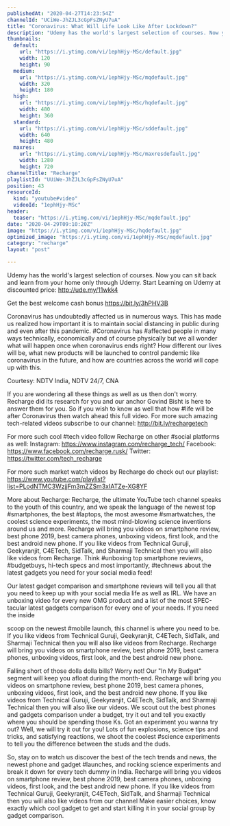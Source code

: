 ```yaml
---
publishedAt: "2020-04-27T14:23:54Z"
channelId: "UCiWe-JhZJL3cGpFsZNyU7uA"
title: "Coronavirus: What Will Life Look Like After Lockdown?"
description: "Udemy has the world's largest selection of courses. Now you can sit back and learn from your home only through Udemy. Start Learning on Udemy at discounted price: http://ude.my/11wkk4\n\nGet the best welcome cash bonus https://bit.ly/3hPHV3B\n\nCoronavirus has undoubtedly affected us in numerous ways. This has made us realized how important it is to maintain social distancing in public during and even after this pandemic. #Coronavirus has #affected people in many ways technically, economically and of course physically but we all wonder what will happen once when coronavirus ends right? How different our lives will be, what new products will be launched to control pandemic like coronavirus in the future, and how are countries across the world will cope up with this.\n\nCourtesy: NDTV India, NDTV 24/7, CNA\n\nIf you are wondering all these things as well as us then don't worry. Recharge did its research for you and our anchor Govind Bisht is here to answer them for you. So if you wish to know as well that how #life will be after Coronavirus then watch ahead this full video. For more such amazing tech-related videos subscribe to our channel: http://bit.ly/rechargetech\n\nFor more such cool #tech video follow Recharge on other #social platforms as well: Instagram: https://www.instagram.com/recharge_tech/ Facebook: https://www.facebook.com/recharge.rusk/ Twitter: https://twitter.com/tech_recharge\n\nFor more such market watch videos by Recharge do check out our playlist: https://www.youtube.com/playlist?list=PLodNTMC3WzjjFm3mZZSm3xIATZe-XG8YF\n\nMore about Recharge: Recharge, the ultimate YouTube tech channel speaks to the youth of this country, and we speak the language of the newest top #smartphones, the best #laptops, the most awesome #smartwatches, the coolest science experiments, the most mind-blowing science inventions around us and more. Recharge will bring you videos on smartphone review, best phone 2019, best camera phones, unboxing videos, first look, and the best android new phone. If you like videos from Technical Guruji, Geekyranjit, C4ETech, SidTalk, and Sharmaji Technical then you will also like videos from Recharge. Think #unboxing top smartphone reviews, #budgetbuys, hi-tech specs and most importantly, #technews about the latest gadgets you need for your social media feed!\n\nOur latest gadget comparison and smartphone reviews will tell you all that you need to keep up with your social media life as well as IRL. We have an unboxing video for every new OMG product and a list of the most SPEC-tacular latest gadgets comparison for every one of your needs. If you need the inside\n\nscoop on the newest #mobile launch, this channel is where you need to be. If you like videos from Technical Guruji, Geekyranjit, C4ETech, SidTalk, and Sharmaji Technical then you will also like videos from Recharge. Recharge will bring you videos on smartphone review, best phone 2019, best camera phones, unboxing videos, first look, and the best android new phone.\n\nFalling short of those dolla dolla bills? Worry not! Our \"In My Budget\" segment will keep you afloat during the month-end. Recharge will bring you videos on smartphone review, best phone 2019, best camera phones, unboxing videos, first look, and the best android new phone. If you like videos from Technical Guruji, Geekyranjit, C4ETech, SidTalk, and Sharmaji Technical then you will also like our videos. We scout out the best phones and gadgets comparison under a budget, try it out and tell you exactly where you should be spending those Ks. Got an experiment you wanna try out? Well, we will try it out for you! Lots of fun explosions, science tips and tricks, and satisfying reactions, we shoot the coolest #science experiments to tell you the difference between the studs and the duds.\n\nSo, stay on to watch us discover the best of the tech trends and news, the newest phone and gadget #launches, and rocking science experiments and break it down for every tech dummy in India. Recharge will bring you videos on smartphone review, best phone 2019, best camera phones, unboxing videos, first look, and the best android new phone. If you like videos from Technical Guruji, Geekyranjit, C4ETech, SidTalk, and Sharmaji Technical then you will also like videos from our channel Make easier choices, know exactly which cool gadget to get and start killing it in your social group by gadget comparison."
thumbnails:
  default:
    url: "https://i.ytimg.com/vi/1ephHjy-MSc/default.jpg"
    width: 120
    height: 90
  medium:
    url: "https://i.ytimg.com/vi/1ephHjy-MSc/mqdefault.jpg"
    width: 320
    height: 180
  high:
    url: "https://i.ytimg.com/vi/1ephHjy-MSc/hqdefault.jpg"
    width: 480
    height: 360
  standard:
    url: "https://i.ytimg.com/vi/1ephHjy-MSc/sddefault.jpg"
    width: 640
    height: 480
  maxres:
    url: "https://i.ytimg.com/vi/1ephHjy-MSc/maxresdefault.jpg"
    width: 1280
    height: 720
channelTitle: "Recharge"
playlistId: "UUiWe-JhZJL3cGpFsZNyU7uA"
position: 43
resourceId:
  kind: "youtube#video"
  videoId: "1ephHjy-MSc"
header:
  teaser: "https://i.ytimg.com/vi/1ephHjy-MSc/mqdefault.jpg"
date: "2020-04-29T09:10:20Z"
image: "https://i.ytimg.com/vi/1ephHjy-MSc/hqdefault.jpg"
optimized_image: "https://i.ytimg.com/vi/1ephHjy-MSc/mqdefault.jpg"
category: "recharge"
layout: "post"

---
```

Udemy has the world's largest selection of courses. Now you can sit back and learn from your home only through Udemy. Start Learning on Udemy at discounted price: http://ude.my/11wkk4

Get the best welcome cash bonus https://bit.ly/3hPHV3B

Coronavirus has undoubtedly affected us in numerous ways. This has made us realized how important it is to maintain social distancing in public during and even after this pandemic. #Coronavirus has #affected people in many ways technically, economically and of course physically but we all wonder what will happen once when coronavirus ends right? How different our lives will be, what new products will be launched to control pandemic like coronavirus in the future, and how are countries across the world will cope up with this.

Courtesy: NDTV India, NDTV 24/7, CNA

If you are wondering all these things as well as us then don't worry. Recharge did its research for you and our anchor Govind Bisht is here to answer them for you. So if you wish to know as well that how #life will be after Coronavirus then watch ahead this full video. For more such amazing tech-related videos subscribe to our channel: http://bit.ly/rechargetech

For more such cool #tech video follow Recharge on other #social platforms as well: Instagram: https://www.instagram.com/recharge_tech/ Facebook: https://www.facebook.com/recharge.rusk/ Twitter: https://twitter.com/tech_recharge

For more such market watch videos by Recharge do check out our playlist: https://www.youtube.com/playlist?list=PLodNTMC3WzjjFm3mZZSm3xIATZe-XG8YF

More about Recharge: Recharge, the ultimate YouTube tech channel speaks to the youth of this country, and we speak the language of the newest top #smartphones, the best #laptops, the most awesome #smartwatches, the coolest science experiments, the most mind-blowing science inventions around us and more. Recharge will bring you videos on smartphone review, best phone 2019, best camera phones, unboxing videos, first look, and the best android new phone. If you like videos from Technical Guruji, Geekyranjit, C4ETech, SidTalk, and Sharmaji Technical then you will also like videos from Recharge. Think #unboxing top smartphone reviews, #budgetbuys, hi-tech specs and most importantly, #technews about the latest gadgets you need for your social media feed!

Our latest gadget comparison and smartphone reviews will tell you all that you need to keep up with your social media life as well as IRL. We have an unboxing video for every new OMG product and a list of the most SPEC-tacular latest gadgets comparison for every one of your needs. If you need the inside

scoop on the newest #mobile launch, this channel is where you need to be. If you like videos from Technical Guruji, Geekyranjit, C4ETech, SidTalk, and Sharmaji Technical then you will also like videos from Recharge. Recharge will bring you videos on smartphone review, best phone 2019, best camera phones, unboxing videos, first look, and the best android new phone.

Falling short of those dolla dolla bills? Worry not! Our "In My Budget" segment will keep you afloat during the month-end. Recharge will bring you videos on smartphone review, best phone 2019, best camera phones, unboxing videos, first look, and the best android new phone. If you like videos from Technical Guruji, Geekyranjit, C4ETech, SidTalk, and Sharmaji Technical then you will also like our videos. We scout out the best phones and gadgets comparison under a budget, try it out and tell you exactly where you should be spending those Ks. Got an experiment you wanna try out? Well, we will try it out for you! Lots of fun explosions, science tips and tricks, and satisfying reactions, we shoot the coolest #science experiments to tell you the difference between the studs and the duds.

So, stay on to watch us discover the best of the tech trends and news, the newest phone and gadget #launches, and rocking science experiments and break it down for every tech dummy in India. Recharge will bring you videos on smartphone review, best phone 2019, best camera phones, unboxing videos, first look, and the best android new phone. If you like videos from Technical Guruji, Geekyranjit, C4ETech, SidTalk, and Sharmaji Technical then you will also like videos from our channel Make easier choices, know exactly which cool gadget to get and start killing it in your social group by gadget comparison.